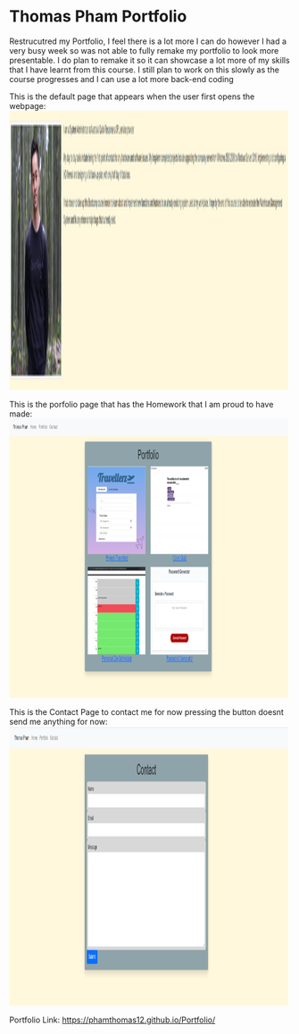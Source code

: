 # Thomas Pham Portfolio
Restrucutred my Portfolio, I feel there is a lot more I can do however I had a very busy week so was not able to fully remake my portfolio to look more presentable. I do plan to remake it so it can showcase a lot more of my skills that I have learnt from this course. I still plan to work on this slowly as the course progresses and I can use a lot more back-end coding

This is the default page that appears when the user first opens the webpage:
<img width="500" height= "500" alt="Default" src="https://github.com/phamthomas12/Portfolio/blob/main/assets/images/LandingPage.PNG">


This is the porfolio page that has the Homework that I am proud to have made:
<img width="500" height= "500" alt="Portfolio" src="https://github.com/phamthomas12/Portfolio/blob/main/assets/images/Portfolio.PNG">


This is the Contact Page to contact me for now pressing the button doesnt send me anything for now:
<img width="500" height= "500" alt="Contact" src="https://github.com/phamthomas12/Portfolio/blob/main/assets/images/Contact.PNG">

Portfolio Link:
https://phamthomas12.github.io/Portfolio/
